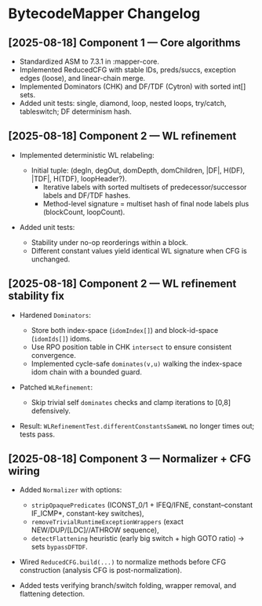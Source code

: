 <!-- >>> AUTOGEN: BYTECODEMAPPER CHANGELOG Component1 BEGIN -->
# BytecodeMapper Changelog

## [2025-08-18] Component 1 — Core algorithms

- Standardized ASM to 7.3.1 in :mapper-core.
- Implemented ReducedCFG with stable IDs, preds/succs, exception edges (loose), and linear-chain merge.
- Implemented Dominators (CHK) and DF/TDF (Cytron) with sorted int[] sets.
- Added unit tests: single, diamond, loop, nested loops, try/catch, tableswitch; DF determinism hash.

<!-- <<< AUTOGEN: BYTECODEMAPPER CHANGELOG Component1 END -->

<!-- >>> AUTOGEN: BYTECODEMAPPER CHANGELOG Component2 BEGIN -->
## [2025-08-18] Component 2 — WL refinement

- Implemented deterministic WL relabeling:
  - Initial tuple: (degIn, degOut, domDepth, domChildren, |DF|, H(DF), |TDF|, H(TDF), loopHeader?).
	- Iterative labels with sorted multisets of predecessor/successor labels and DF/TDF hashes.
	- Method-level signature = multiset hash of final node labels plus (blockCount, loopCount).

- Added unit tests:
	- Stability under no-op reorderings within a block.
	- Different constant values yield identical WL signature when CFG is unchanged.
<!-- <<< AUTOGEN: BYTECODEMAPPER CHANGELOG Component2 END -->

<!-- >>> AUTOGEN: BYTECODEMAPPER CHANGELOG Component2-Fix BEGIN -->
## [2025-08-18] Component 2 — WL refinement stability fix

- Hardened `Dominators`:
	- Store both index-space (`idomIndex[]`) and block-id-space (`idomIds[]`) idoms.
	- Use RPO position table in CHK `intersect` to ensure consistent convergence.
	- Implemented cycle-safe `dominates(v,u)` walking the index-space idom chain with a bounded guard.

- Patched `WLRefinement`:
	- Skip trivial self `dominates` checks and clamp iterations to [0,8] defensively.

- Result: `WLRefinementTest.differentConstantsSameWL` no longer times out; tests pass.
<!-- <<< AUTOGEN: BYTECODEMAPPER CHANGELOG Component2-Fix END -->

<!-- >>> AUTOGEN: BYTECODEMAPPER CHANGELOG Component3 BEGIN -->

## [2025-08-18] Component 3 — Normalizer + CFG wiring

- Added `Normalizer` with options:
	- `stripOpaquePredicates` (ICONST_0/1 + IFEQ/IFNE, constant–constant IF_ICMP*, constant-key switches),
	- `removeTrivialRuntimeExceptionWrappers` (exact NEW/DUP/[LDC]/<init>/ATHROW sequence),
	- `detectFlattening` heuristic (early big switch + high GOTO ratio) → sets `bypassDFTDF`.

- Wired `ReducedCFG.build(...)` to normalize methods before CFG construction (analysis CFG is post-normalization).
- Added tests verifying branch/switch folding, wrapper removal, and flattening detection.

<!-- <<< AUTOGEN: BYTECODEMAPPER CHANGELOG Component3 END -->
